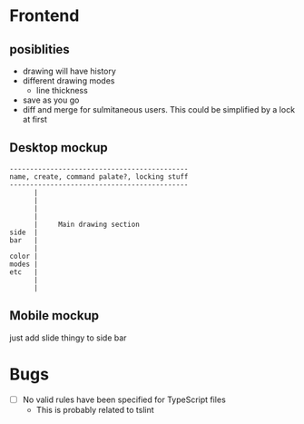 # Frontend

## posiblities

- drawing will have history
- different drawing modes
  - line thickness
- save as you go
- diff and merge for sulmitaneous users. This could be simplified by a lock at first


## Desktop mockup

```
--------------------------------------------
name, create, command palate?, locking stuff
--------------------------------------------
      |
      |
      |
      |
      |     Main drawing section
side  |
bar   |
      |
color |
modes |
etc   |
      |
      |
```

## Mobile mockup

just add slide thingy to side bar

# Bugs

- [ ] No valid rules have been specified for TypeScript files
  - This is probably related to tslint
